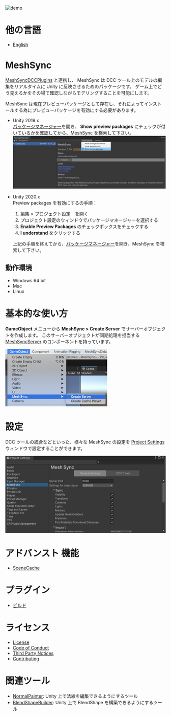 ![demo](Documentation~/images/Demo.gif)

# 他の言語
- [English](Readme.md)

# MeshSync

[MeshSyncDCCPlugins](https://github.com/Unity-Technologies/MeshSyncDCCPlugins) と連携し、
MeshSync は DCC ツール上のモデルの編集をリアルタイムに Unity に反映させるためのパッケージです。
ゲーム上でどう見えるかをその場で確認しながらモデリングすることを可能にします。

MeshSync は現在プレビューパッケージとして存在し、それによってインストールする為にプレビューパッケージを有効にする必要があります。

* Unity 2019.x  
  [パッケージマネージャー](https://docs.unity3d.com/ja/current/Manual/upm-ui.html)を開き、
  **Show preview packages** にチェックが付いているかを確認してから、MeshSync を検索して下さい。
  ![Menu](Documentation~/images/PackageManager.png)

* Unity 2020.x  
  Preview packages を有効にするの手順：
  1. 編集 > プロジェクト設定　を開く
  1. プロジェクト設定のウィンドウでパッケージマネージャーを選択する
  1. **Enable Preview Packages** のチェックボックスをチェックする
  1. **I understand** をクリックする
    
  上記の手順を終えてから、[パッケージマネージャー](https://docs.unity3d.com/ja/current/Manual/upm-ui.html)を開き、MeshSync を検索して下さい。
  
## 動作環境

- Windows 64 bit
- Mac
- Linux

# 基本的な使い方

**GameObject** メニューから **MeshSync > Create Server** でサーバーオブジェクトを作成します。
このサーバーオブジェクトが同期処理を担当する [MeshSyncServer](Documentation~/en/MeshSyncServer.md) のコンポーネントを持っています。

![Menu](Documentation~/images/MenuCreateServer.png)

# 設定

DCC ツールの統合などといった、様々な MeshSync の設定を 
[Project Settings](Documentation~/jp/ProjectSettings.md) ウィンドウで設定することができます。

![Settings](Documentation~/images/ProjectSettings.png)


# アドバンスト 機能
- [SceneCache](Documentation~/jp/SceneCache.md)

# プラグイン
- [ビルド](Plugin~/Docs/en/BuildPlugins.md)

# ライセンス
- [License](LICENSE.md)
- [Code of Conduct](CODE_OF_CONDUCT.md)
- [Third Party Notices](Third%20Party%20Notices.md)
- [Contributing](CONTRIBUTING.md)

#  関連ツール
- [NormalPainter](https://github.com/unity3d-jp/NormalPainter): Unity 上で法線を編集できるようにするツール
- [BlendShapeBuilder](https://github.com/unity3d-jp/BlendShapeBuilder): Unity 上で BlendShape を構築できるようにするツール


